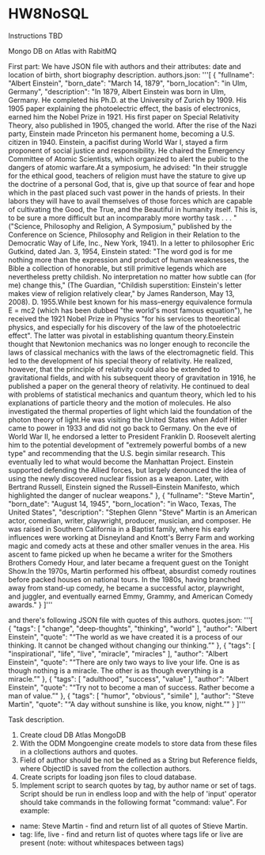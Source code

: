 # HW8NoSQL

Instructions TBD

Mongo DB on Atlas with RabitMQ

First part:
We have JSON file with authors and their attributes: date and location of birth, short biography description.
authors.json:
'''[
{
"fullname": "Albert Einstein",
"born_date": "March 14, 1879",
"born_location": "in Ulm, Germany",
"description": "In 1879, Albert Einstein was born in Ulm, Germany. He completed his Ph.D. at the University of Zurich by 1909. His 1905 paper explaining the photoelectric effect, the basis of electronics, earned him the Nobel Prize in 1921. His first paper on Special Relativity Theory, also published in 1905, changed the world. After the rise of the Nazi party, Einstein made Princeton his permanent home, becoming a U.S. citizen in 1940. Einstein, a pacifist during World War I, stayed a firm proponent of social justice and responsibility. He chaired the Emergency Committee of Atomic Scientists, which organized to alert the public to the dangers of atomic warfare.At a symposium, he advised: \"In their struggle for the ethical good, teachers of religion must have the stature to give up the doctrine of a personal God, that is, give up that source of fear and hope which in the past placed such vast power in the hands of priests. In their labors they will have to avail themselves of those forces which are capable of cultivating the Good, the True, and the Beautiful in humanity itself. This is, to be sure a more difficult but an incomparably more worthy task . . . \" (\"Science, Philosophy and Religion, A Symposium,\" published by the Conference on Science, Philosophy and Religion in their Relation to the Democratic Way of Life, Inc., New York, 1941). In a letter to philosopher Eric Gutkind, dated Jan. 3, 1954, Einstein stated: \"The word god is for me nothing more than the expression and product of human weaknesses, the Bible a collection of honorable, but still primitive legends which are nevertheless pretty childish. No interpretation no matter how subtle can (for me) change this,\" (The Guardian, \"Childish superstition: Einstein's letter makes view of religion relatively clear,\" by James Randerson, May 13, 2008). D. 1955.While best known for his mass–energy equivalence formula E = mc2 (which has been dubbed \"the world's most famous equation\"), he received the 1921 Nobel Prize in Physics \"for his services to theoretical physics, and especially for his discovery of the law of the photoelectric effect\". The latter was pivotal in establishing quantum theory.Einstein thought that Newtonion mechanics was no longer enough to reconcile the laws of classical mechanics with the laws of the electromagnetic field. This led to the development of his special theory of relativity. He realized, however, that the principle of relativity could also be extended to gravitational fields, and with his subsequent theory of gravitation in 1916, he published a paper on the general theory of relativity. He continued to deal with problems of statistical mechanics and quantum theory, which led to his explanations of particle theory and the motion of molecules. He also investigated the thermal properties of light which laid the foundation of the photon theory of light.He was visiting the United States when Adolf Hitler came to power in 1933 and did not go back to Germany. On the eve of World War II, he endorsed a letter to President Franklin D. Roosevelt alerting him to the potential development of \"extremely powerful bombs of a new type\" and recommending that the U.S. begin similar research. This eventually led to what would become the Manhattan Project. Einstein supported defending the Allied forces, but largely denounced the idea of using the newly discovered nuclear fission as a weapon. Later, with Bertrand Russell, Einstein signed the Russell–Einstein Manifesto, which highlighted the danger of nuclear weapons."
},
{
"fullname": "Steve Martin",
"born_date": "August 14, 1945",
"born_location": "in Waco, Texas, The United States",
"description": "Stephen Glenn \"Steve\" Martin is an American actor, comedian, writer, playwright, producer, musician, and composer. He was raised in Southern California in a Baptist family, where his early influences were working at Disneyland and Knott's Berry Farm and working magic and comedy acts at these and other smaller venues in the area. His ascent to fame picked up when he became a writer for the Smothers Brothers Comedy Hour, and later became a frequent guest on the Tonight Show.In the 1970s, Martin performed his offbeat, absurdist comedy routines before packed houses on national tours. In the 1980s, having branched away from stand-up comedy, he became a successful actor, playwright, and juggler, and eventually earned Emmy, Grammy, and American Comedy awards."
}
]'''

and there's following JSON file with quotes of this authors.
quotes.json:
'''[
{
"tags": [
"change",
"deep-thoughts",
"thinking",
"world"
],
"author": "Albert Einstein",
"quote": "“The world as we have created it is a process of our thinking. It cannot be changed without changing our thinking.”"
},
{
"tags": [
"inspirational",
"life",
"live",
"miracle",
"miracles"
],
"author": "Albert Einstein",
"quote": "“There are only two ways to live your life. One is as though nothing is a miracle. The other is as though everything is a miracle.”"
},
{
"tags": [
"adulthood",
"success",
"value"
],
"author": "Albert Einstein",
"quote": "“Try not to become a man of success. Rather become a man of value.”"
},
{
"tags": [
"humor",
"obvious",
"simile"
],
"author": "Steve Martin",
"quote": "“A day without sunshine is like, you know, night.”"
}
]'''

Task description.

1. Create cloud DB Atlas MongoDB
2. With the ODM Mongoengine create models to store data from these files in a clollections authors and quotes.
3. Field of author should be not be defined as a String but Reference fields, where ObjectID is saved from the collection authors.
4. Create scripts for loading json files to cloud database.
5. Implement script to search quotes by tag, by author name or set of tags. Script should be run in endless loop and with the help of 'input' operator should take commands in the following format "command: value".
   For example:

- name: Steve Martin - find and return list of all quotes of Stieve Martin.
- tag: life, live - find and return list of quotes where tags life or live are present (note: without whitespaces between tags)
